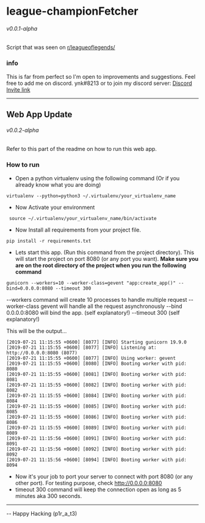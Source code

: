 # league-championFetcher 
###### v0.0.1-alpha
Script that was seen on [r/leagueoflegends/](https://www.reddit.com/r/leagueoflegends/comments/cctwey/i_created_a_program_to_calculate_how_many_times/)

### info
This is far from perfect so I'm open to improvements and suggestions. 
Feel free to add me on discord. ynk#8213 or to join my discord server: [Discord Invite link](https://discordapp.com/invite/gweJvhp)


-------------------------------------------------------------
## Web App Update
###### v0.0.2-alpha
Refer to this part of the readme on how to run this web app.

### How to run
* Open a python virtualenv using the following command (Or if you already know what you are doing)
    
```
virtualenv --python=python3 ~/.virtualenv/your_virtualenv_name
```
* Now Activate your environment
```
 source ~/.virtualenv/your_virtualenv_name/bin/activate
```
* Now Install all requirements from your project file.
```
pip install -r requirements.txt
```
* Lets start this app. (Run this command from the project directory). This will start the project on port 8080 (or any port you want).
<b> Make sure you are on the root directory of the project when you run the following command </b>
```
gunicorn --workers=10 --worker-class=gevent "app:create_app()" --bind=0.0.0.0:8080 --timeout 300
```

--workers command will create 10 processes to handle multiple request
--worker-class gevent will handle all the request asynchronously
--bind 0.0.0.0:8080 will bind the app. (self explanatory!)
--timeout 300 (self explanatory!)

This will be the output... 
```
[2019-07-21 11:15:55 +0600] [8077] [INFO] Starting gunicorn 19.9.0
[2019-07-21 11:15:55 +0600] [8077] [INFO] Listening at: http://0.0.0.0:8080 (8077)
[2019-07-21 11:15:55 +0600] [8077] [INFO] Using worker: gevent
[2019-07-21 11:15:55 +0600] [8080] [INFO] Booting worker with pid: 8080
[2019-07-21 11:15:55 +0600] [8081] [INFO] Booting worker with pid: 8081
[2019-07-21 11:15:55 +0600] [8082] [INFO] Booting worker with pid: 8082
[2019-07-21 11:15:55 +0600] [8084] [INFO] Booting worker with pid: 8084
[2019-07-21 11:15:55 +0600] [8085] [INFO] Booting worker with pid: 8085
[2019-07-21 11:15:55 +0600] [8086] [INFO] Booting worker with pid: 8086
[2019-07-21 11:15:55 +0600] [8089] [INFO] Booting worker with pid: 8089
[2019-07-21 11:15:56 +0600] [8091] [INFO] Booting worker with pid: 8091
[2019-07-21 11:15:56 +0600] [8092] [INFO] Booting worker with pid: 8092
[2019-07-21 11:15:56 +0600] [8094] [INFO] Booting worker with pid: 8094
```
* Now it's your job to port your server to connect with port 8080 (or any other port). For testing purpose,
check http://0.0.0.0:8080
* timeout 300 command will keep the connection open as long as 5 minutes aka 300 seconds.

-------------------------------------------------------

-- Happy Hacking (p1r_a_t3)
